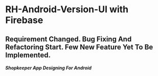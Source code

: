 # RH-Android-Version-UI with Firebase

## Requirement Changed. Bug Fixing And Refactoring Start. Few New Feature Yet To Be Implemented.
##### Shopkeeper App Designing For Android
